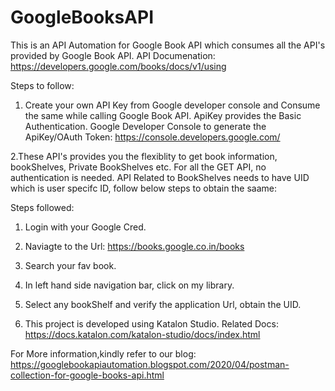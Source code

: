 # GoogleBooksAPI
This is an API Automation for Google Book API which consumes all the API's provided by Google Book API.
API Documenation: https://developers.google.com/books/docs/v1/using

Steps to follow:
1. Create your own API Key from Google developer console and Consume the same while calling Google Book API.
ApiKey provides the Basic Authentication.
Google Developer Console to generate the ApiKey/OAuth Token: https://console.developers.google.com/

2.These API's provides you the flexiblity to get book information, bookShelves, Private BookShelves etc.
For all the GET API, no authentication is needed.
API Related to BookShelves needs to have UID which is user specifc ID, follow below steps to obtain the saame:

Steps followed:
1. Login with your Google Cred.
2. Naviagte to the Url: https://books.google.co.in/books
3. Search your fav book.
4. In left hand side navigation bar, click on my library.
5. Select any bookShelf and verify the application Url, obtain the UID.

3. This project is developed using Katalon Studio.
Related Docs: https://docs.katalon.com/katalon-studio/docs/index.html

For More information,kindly refer to our blog: https://googlebookapiautomation.blogspot.com/2020/04/postman-collection-for-google-books-api.html
